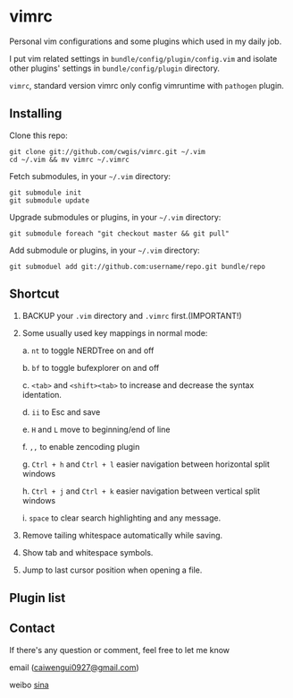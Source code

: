 vimrc
=====
Personal vim configurations and some plugins which used in my daily job.

I put vim related settings in `bundle/config/plugin/config.vim` and isolate other plugins' settings in `bundle/config/plugin` directory.

`vimrc`, standard version vimrc only config vimruntime with `pathogen` plugin.

Installing
----------
Clone this repo:

	git clone git://github.com/cwgis/vimrc.git ~/.vim
	cd ~/.vim && mv vimrc ~/.vimrc

Fetch submodules, in your `~/.vim` directory:

    git submodule init
    git submodule update

Upgrade submodules or plugins, in your `~/.vim` directory:

    git submodule foreach "git checkout master && git pull"

Add submodule or plugins, in your `~/.vim` directory:

	git submoduel add git://github.com:username/repo.git bundle/repo

Shortcut
--------
1. BACKUP your `.vim` directory and `.vimrc` first.(IMPORTANT!)

2. Some usually used key mappings in normal mode:

	a. `nt` to toggle NERDTree on and off

	b. `bf` to toggle bufexplorer on and off

	c. `<tab>` and `<shift><tab>` to increase and decrease the syntax identation.

	d. `ii` to Esc and save

	e. `H` and `L` move to beginning/end of line

	f. `,,` to enable zencoding plugin

	g. `Ctrl + h` and `Ctrl + l` easier navigation between horizontal split windows

	h. `Ctrl + j` and `Ctrl + k` easier navigation between vertical split windows

	i. `space` to clear search highlighting and any message.

3. Remove tailing whitespace automatically while saving.

4. Show tab and whitespace symbols.

5. Jump to last cursor position when opening a file.

Plugin list
-----------

Contact
-------
If there's any question or comment, feel free to let me know

email (caiwengui0927@gmail.com)

weibo [sina](http://weibo.com/u/1929039863?wvr=5&)
